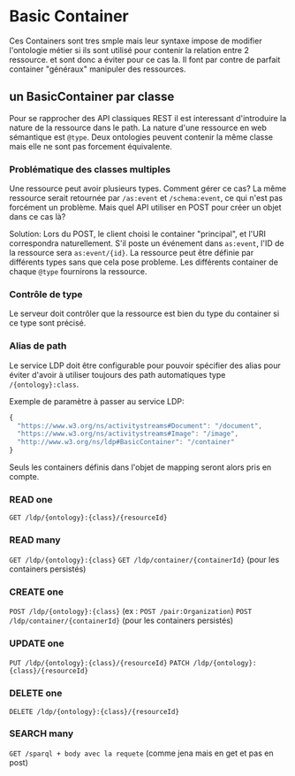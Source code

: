 # Basic Container
Ces Containers sont tres smple mais leur syntaxe impose de modifier l'ontologie métier si ils sont utilisé pour contenir la relation entre 2 ressource. et sont donc a éviter pour ce cas la. Il font par contre de parfait container "généraux" manipuler des ressources.

## un BasicContainer par classe
Pour se rapprocher des API classiques REST il est interessant d'introduire la nature de la ressource dans le path. La nature d'une ressource en web sémantique est ``@type``.
Deux ontologies peuvent contenir la même classe mais elle ne sont pas forcement équivalente.

### Problématique des classes multiples
Une ressource peut avoir plusieurs types. Comment gérer ce cas? La même ressource serait retournée par ``/as:event`` et ``/schema:event``, ce qui n'est pas forcément un problème. Mais quel API utiliser en POST pour créer un objet dans ce cas là?

Solution:
Lors du POST, le client choisi le container "principal", et l'URI correspondra naturellement. S'il poste un événement dans ``as:event``, l'ID de la ressource sera ``as:event/{id}``. La ressource peut être définie par différents types sans que cela pose probleme. Les différents container de chaque ``@type`` fournirons la ressource.

### Contrôle de type
Le serveur doit contrôler que la ressource est bien du type du container si ce type sont précisé.

### Alias de path
Le service LDP doit être configurable pour pouvoir spécifier des alias pour éviter d'avoir à utiliser toujours des path automatiques type ``/{ontology}:class``.

Exemple de paramètre à passer au service LDP:
```js
{
  "https://www.w3.org/ns/activitystreams#Document": "/document",
  "https://www.w3.org/ns/activitystreams#Image": "/image",
  "http://www.w3.org/ns/ldp#BasicContainer": "/container"
}
```
Seuls les containers définis dans l'objet de mapping seront alors pris en compte.

### READ one
``GET /ldp/{ontology}:{class}/{resourceId}``

### READ many
``GET /ldp/{ontology}:{class}``
``GET /ldp/container/{containerId}`` (pour les containers persistés)
### CREATE one
``POST /ldp/{ontology}:{class}`` (ex : ``POST /pair:Organization``)
``POST /ldp/container/{containerId}`` (pour les containers persistés)
### UPDATE one
``PUT /ldp/{ontology}:{class}/{resourceId}``
``PATCH /ldp/{ontology}:{class}/{resourceId}``

### DELETE one
``DELETE /ldp/{ontology}:{class}/{resourceId}``

### SEARCH many
``GET /sparql + body avec la requete`` (comme jena mais en get et pas en post)
